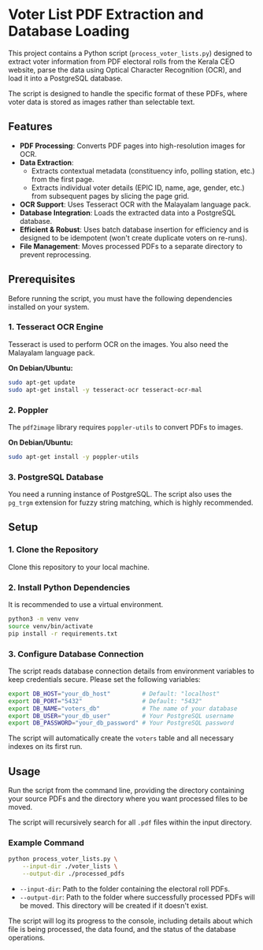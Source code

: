 # Voter List PDF Extraction and Database Loading

This project contains a Python script (`process_voter_lists.py`) designed to extract voter information from PDF electoral rolls from the Kerala CEO website, parse the data using Optical Character Recognition (OCR), and load it into a PostgreSQL database.

The script is designed to handle the specific format of these PDFs, where voter data is stored as images rather than selectable text.

## Features

- **PDF Processing**: Converts PDF pages into high-resolution images for OCR.
- **Data Extraction**:
    - Extracts contextual metadata (constituency info, polling station, etc.) from the first page.
    - Extracts individual voter details (EPIC ID, name, age, gender, etc.) from subsequent pages by slicing the page grid.
- **OCR Support**: Uses Tesseract OCR with the Malayalam language pack.
- **Database Integration**: Loads the extracted data into a PostgreSQL database.
- **Efficient & Robust**: Uses batch database insertion for efficiency and is designed to be idempotent (won't create duplicate voters on re-runs).
- **File Management**: Moves processed PDFs to a separate directory to prevent reprocessing.

## Prerequisites

Before running the script, you must have the following dependencies installed on your system.

### 1. Tesseract OCR Engine

Tesseract is used to perform OCR on the images. You also need the Malayalam language pack.

**On Debian/Ubuntu:**
```bash
sudo apt-get update
sudo apt-get install -y tesseract-ocr tesseract-ocr-mal
```

### 2. Poppler

The `pdf2image` library requires `poppler-utils` to convert PDFs to images.

**On Debian/Ubuntu:**
```bash
sudo apt-get install -y poppler-utils
```

### 3. PostgreSQL Database

You need a running instance of PostgreSQL. The script also uses the `pg_trgm` extension for fuzzy string matching, which is highly recommended.

## Setup

### 1. Clone the Repository

Clone this repository to your local machine.

### 2. Install Python Dependencies

It is recommended to use a virtual environment.

```bash
python3 -m venv venv
source venv/bin/activate
pip install -r requirements.txt
```

### 3. Configure Database Connection

The script reads database connection details from environment variables to keep credentials secure. Please set the following variables:

```bash
export DB_HOST="your_db_host"         # Default: "localhost"
export DB_PORT="5432"                 # Default: "5432"
export DB_NAME="voters_db"            # The name of your database
export DB_USER="your_db_user"         # Your PostgreSQL username
export DB_PASSWORD="your_db_password" # Your PostgreSQL password
```

The script will automatically create the `voters` table and all necessary indexes on its first run.

## Usage

Run the script from the command line, providing the directory containing your source PDFs and the directory where you want processed files to be moved.

The script will recursively search for all `.pdf` files within the input directory.

### Example Command

```bash
python process_voter_lists.py \
    --input-dir ./voter_lists \
    --output-dir ./processed_pdfs
```

- `--input-dir`: Path to the folder containing the electoral roll PDFs.
- `--output-dir`: Path to the folder where successfully processed PDFs will be moved. This directory will be created if it doesn't exist.

The script will log its progress to the console, including details about which file is being processed, the data found, and the status of the database operations.

